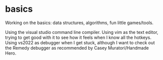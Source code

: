 # basics
Working on the basics: data structures, algorithms, fun little games/tools.

Using the visual studio command line compiler.
Using vim as the text editor, trying to get good with it to see how it feels when I know all the hotkeys.
Using vs2022 as debugger when I get stuck, although I want to check out the Remedy debugger as recommended
by Casey Muratori/Handmade Hero.
